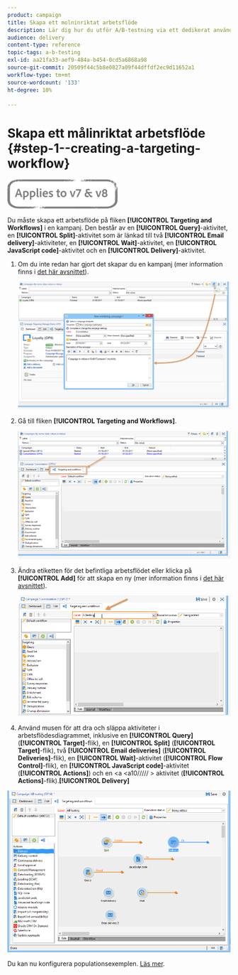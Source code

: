 ```yaml
---
product: campaign
title: Skapa ett molninriktat arbetsflöde
description: Lär dig hur du utför A/B-testning via ett dedikerat användningsfall.
audience: delivery
content-type: reference
topic-tags: a-b-testing
exl-id: aa21fa33-aef9-484a-b454-0cd5a6868a98
source-git-commit: 20509f44c5b8e0827a09f44dffdf2ec9d11652a1
workflow-type: tm+mt
source-wordcount: '133'
ht-degree: 10%

---
```


# Skapa ett målinriktat arbetsflöde {#step-1--creating-a-targeting-workflow}

![](../../assets/common.svg)

Du måste skapa ett arbetsflöde på fliken **[!UICONTROL Targeting and Workflows]** i en kampanj. Den består av en **[!UICONTROL Query]**-aktivitet, en **[!UICONTROL Split]**-aktivitet som är länkad till två **[!UICONTROL Email delivery]**-aktiviteter, en **[!UICONTROL Wait]**-aktivitet, en **[!UICONTROL JavaScript code]**-aktivitet och en **[!UICONTROL Delivery]**-aktivitet.

1. Om du inte redan har gjort det skapar du en kampanj (mer information finns i [det här avsnittet](../../campaign/using/setting-up-marketing-campaigns.md#creating-a-campaign)).

   ![](assets/use_case_abtesting_targetwkfl_001.png)

1. Gå till fliken **[!UICONTROL Targeting and Workflows]**.

   ![](assets/use_case_abtesting_targetwkfl_002.png)

1. Ändra etiketten för det befintliga arbetsflödet eller klicka på **[!UICONTROL Add]** för att skapa en ny (mer information finns i [det här avsnittet](../../campaign/using/marketing-campaign-deliveries.md#selecting-the-target-population)).

   ![](assets/use_case_abtesting_targetwkfl_003.png)

1. Använd musen för att dra och släppa aktiviteter i arbetsflödesdiagrammet, inklusive en **[!UICONTROL Query]** (**[!UICONTROL Target]**-flik), en **[!UICONTROL Split]** (**[!UICONTROL Target]**-flik), två **[!UICONTROL Email deliveries]** (**[!UICONTROL Deliveries]**-flik), en **[!UICONTROL Wait]**-aktivitet (**[!UICONTROL Flow Control]**-flik), en **[!UICONTROL JavaScript code]**-aktivitet (**[!UICONTROL Actions]**) och en &lt;a &lt;a10///// > aktivitet (**[!UICONTROL Actions]**-flik).**[!UICONTROL Delivery]**

![](assets/use_case_abtesting_targetwkfl_004.png)

Du kan nu konfigurera populationsexemplen. [Läs mer](a-b-testing-uc-population-samples.md).
